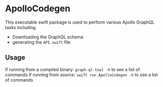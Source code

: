 # ApolloCodegen

This executable swift package is used to perform various Apollo GraphQL tasks including
- Downloading the GraphQL schema
- generating the `API.swift` file

## Usage

If running from a compiled binary: `graph-ql-tool -h` to see a list of commands
If running from source: `swift run ApolloCodegen -h` to see a list of commands
